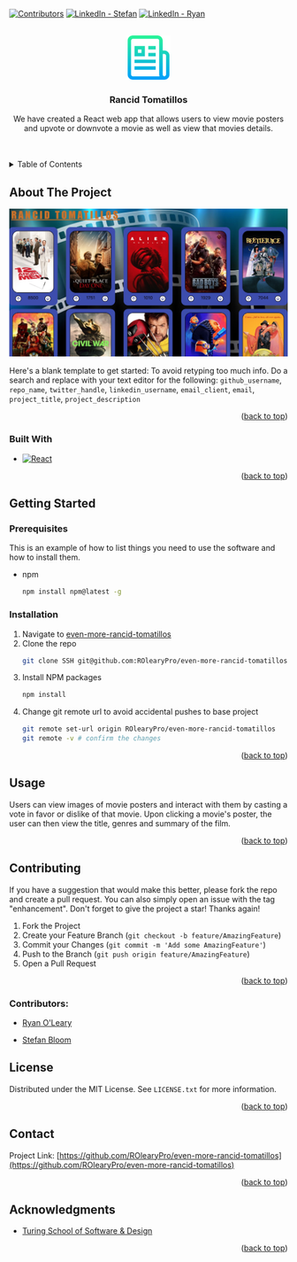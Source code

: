 <!-- Improved compatibility of back to top link: See: https://github.com/othneildrew/Best-README-Template/pull/73 -->
<a id="readme-top"></a>
<!--
*** Thanks for checking out the Best-README-Template. If you have a suggestion
*** that would make this better, please fork the repo and create a pull request
*** or simply open an issue with the tag "enhancement".
*** Don't forget to give the project a star!
*** Thanks again! Now go create something AMAZING! :D
-->



<!-- PROJECT SHIELDS -->
<!--
*** I'm using markdown "reference style" links for readability.
*** Reference links are enclosed in brackets [ ] instead of parentheses ( ).
*** See the bottom of this document for the declaration of the reference variables
*** for contributors-url, forks-url, etc. This is an optional, concise syntax you may use.
*** https://www.markdownguide.org/basic-syntax/#reference-style-links
-->
[![Contributors][contributors-shield]][contributors-url]
[![LinkedIn - Stefan][linkedin-shield]][linkedin-url]
[![LinkedIn - Ryan][linkedin-shield]][linkedin-url-2]



<!-- PROJECT LOGO -->
<br />
<div align="center">
  <a href="https://github.com/ROlearyPro/even-more-rancid-tomatillos">
    <img src="images/logo.png" alt="Logo" width="80" height="80">
  </a>

<h3 align="center">Rancid Tomatillos</h3>

  <p align="center">
    We have created a React web app that allows users to view movie posters and upvote or downvote a movie as well as view that movies details.
    <br />
    <a href="[https://github.com/ROlearyPro/even-more-rancid-tomatillos](https://github.com/ROlearyPro/even-more-rancid-tomatillos)"></a>
    <br />
    <br />
  </p>
</div>



<!-- TABLE OF CONTENTS -->
<details>
  <summary>Table of Contents</summary>
  <ol>
    <li>
      <a href="#about-the-project">About The Project</a>
      <ul>
        <li><a href="#built-with">Built With</a></li>
      </ul>
    </li>
    <li>
      <a href="#getting-started">Getting Started</a>
      <ul>
        <li><a href="#prerequisites">Prerequisites</a></li>
        <li><a href="#installation">Installation</a></li>
      </ul>
    </li>
    <li><a href="#usage">Usage</a></li>
    <li><a href="#roadmap">Roadmap</a></li>
    <li><a href="#contributing">Contributing</a></li>
    <li><a href="#license">License</a></li>
    <li><a href="#contact">Contact</a></li>
    <li><a href="#acknowledgments">Acknowledgments</a></li>
  </ol>
</details>



<!-- ABOUT THE PROJECT -->
## About The Project

[![Product Name Screen Shot][product-screenshot]](https://example.com)

Here's a blank template to get started: To avoid retyping too much info. Do a search and replace with your text editor for the following: `github_username`, `repo_name`, `twitter_handle`, `linkedin_username`, `email_client`, `email`, `project_title`, `project_description`

<p align="right">(<a href="#readme-top">back to top</a>)</p>



### Built With

* [![React][React.js]][React-url]

<p align="right">(<a href="#readme-top">back to top</a>)</p>



<!-- GETTING STARTED -->
## Getting Started

### Prerequisites

This is an example of how to list things you need to use the software and how to install them.
* npm
  ```sh
  npm install npm@latest -g
  ```

### Installation

1. Navigate to [even-more-rancid-tomatillos](https://github.com/ROlearyPro/even-more-rancid-tomatillos)
2. Clone the repo
   ```sh
   git clone SSH git@github.com:ROlearyPro/even-more-rancid-tomatillos.git
   ```
3. Install NPM packages
   ```sh
   npm install
   ```
4. Change git remote url to avoid accidental pushes to base project
   ```sh
   git remote set-url origin ROlearyPro/even-more-rancid-tomatillos
   git remote -v # confirm the changes
   ```

<p align="right">(<a href="#readme-top">back to top</a>)</p>



<!-- USAGE EXAMPLES -->
## Usage

Users can view images of movie posters and interact with them by casting a vote in favor or dislike of that movie.  Upon clicking a movie's poster, the user can then view the title, genres and summary of the film.  


<p align="right">(<a href="#readme-top">back to top</a>)</p>


<!-- CONTRIBUTING -->
## Contributing

If you have a suggestion that would make this better, please fork the repo and create a pull request. You can also simply open an issue with the tag "enhancement".
Don't forget to give the project a star! Thanks again!

1. Fork the Project
2. Create your Feature Branch (`git checkout -b feature/AmazingFeature`)
3. Commit your Changes (`git commit -m 'Add some AmazingFeature'`)
4. Push to the Branch (`git push origin feature/AmazingFeature`)
5. Open a Pull Request

<p align="right">(<a href="#readme-top">back to top</a>)</p>

### Contributors:

- [Ryan O'Leary](https://www.linkedin.com/in/ryan-o-leary-6a963b211/)

- [Stefan Bloom](https://www.linkedin.com/in/stefanjbloom/)

<!-- LICENSE -->
## License

Distributed under the MIT License. See `LICENSE.txt` for more information.

<p align="right">(<a href="#readme-top">back to top</a>)</p>



<!-- CONTACT -->
## Contact

Project Link: [https://github.com/ROlearyPro/even-more-rancid-tomatillos](https://github.com/ROlearyPro/even-more-rancid-tomatillos)

<p align="right">(<a href="#readme-top">back to top</a>)</p>



<!-- ACKNOWLEDGMENTS -->
## Acknowledgments

* [Turing School of Software & Design](turing.edu)

<p align="right">(<a href="#readme-top">back to top</a>)</p>



<!-- MARKDOWN LINKS & IMAGES -->
<!-- https://www.markdownguide.org/basic-syntax/#reference-style-links -->
[contributors-shield]: https://img.shields.io/github/contributors/github_username/repo_name.svg?style=for-the-badge
[contributors-url]: https://github.com/ROlearyPro/even-more-rancid-tomatillos/graphs/contributors
[linkedin-shield]: https://img.shields.io/badge/-LinkedIn-black.svg?style=for-the-badge&logo=linkedin&colorB=555
[linkedin-url]: https://www.linkedin.com/in/stefanjbloom/
[linkedin-url-2]: https://www.linkedin.com/in/ryan-o-leary-6a963b211/
[product-screenshot]: images/screenshot.jpeg
[React.js]: https://img.shields.io/badge/React-20232A?style=for-the-badge&logo=react&logoColor=61DAFB
[React-url]: https://reactjs.org/